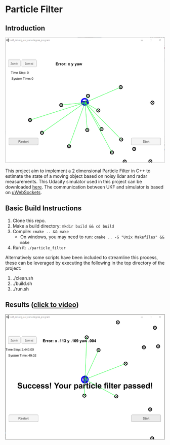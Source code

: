 # Particle Filter

## Introduction

![intro](./images/Introduction.PNG)

This project aim to implement a 2 dimensional Particle Filter in C++ to estimate the state of a moving object based on noisy lidar and radar measurements. This Udacity simulator used in this project can be downloaded [here](https://github.com/udacity/self-driving-car-sim/releases). The communication between UKF and simulator is based on [uWebSockets](https://github.com/uNetworking/uWebSockets).

## Basic Build Instructions
1. Clone this repo.
2. Make a build directory: `mkdir build && cd build`
3. Compile: `cmake .. && make` 
   * On windows, you may need to run: `cmake .. -G "Unix Makefiles" && make`
4. Run it: `./particle_filter `

Alternatively some scripts have been included to streamline this process, these can be leveraged by executing the following in the top directory of the project:

1. ./clean.sh
2. ./build.sh
3. ./run.sh

## Results ([click to video](https://youtu.be/vVMY0wCW0Js))
[![Result](./images/Pass.PNG)](https://youtu.be/vVMY0wCW0Js)